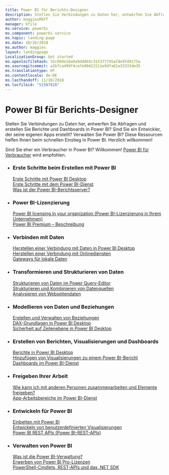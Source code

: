 ```yaml
---
title: Power BI für Berichts-Designer
description: Stellen Sie Verbindungen zu Daten her, entwerfen Sie Abfragen und erstellen Sie Berichte und Dashboards in Power BI? Sind Sie ein Entwickler, der seine eigenen Apps erstellt, oder ein Power BI-Administrator?
author: maggiesMSFT
manager: kfile
ms.service: powerbi
ms.component: powerbi-service
ms.topic: landing-page
ms.date: 10/26/2018
ms.author: maggies
layout: landingpage
LocalizationGroup: Get started
ms.openlocfilehash: 32c09de10a9a9dd4b5c315377745afde9fd9175a
ms.sourcegitcommit: a1b7ca499f4ca7e90421511e9dfa61a33333de35
ms.translationtype: HT
ms.contentlocale: de-DE
ms.lasthandoff: 11/10/2018
ms.locfileid: "51507828"
---
```

# <a name="power-bi-for-report-designers"></a>Power BI für Berichts-Designer

Stellen Sie Verbindungen zu Daten her, entwerfen Sie Abfragen und erstellen Sie Berichte und Dashboards in Power BI? Sind Sie ein Entwickler, der seine eigenen Apps erstellt? Verwalten Sie Power BI? Diese Ressourcen helfen Ihnen beim schnellen Einstieg in Power BI. Herzlich willkommen!

Sind Sie eher ein Verbraucher in Power BI? Willkommen! [Power BI für Verbraucher](consumer/power-bi-consumer-landing.md) wird empfohlen.

<ul class="panelContent cardsF"> 
              <li> 
                             <div class="cardSize"> 
                                           <div class="cardPadding"> 
                                                          <div class="card"> 
                                                                        <div class="cardText"> 
                                                                                      <h3>Erste Schritte beim Erstellen mit Power BI</h3> 
                                                                                      <p></p>
                                                                                            <a href="desktop-what-is-desktop.md">Erste Schritte mit Power BI Desktop</a><br/> 
                                                                                            <a href="power-bi-overview.md">Erste Schritte mit dem Power BI-Dienst</a><br/> 
                                                                                            <a href="report-server/get-started.md">Was ist der Power BI-Berichtsserver?</a>
                                                                        </div> 
                                                          </div> 
                                           </div> 
                             </div> 
              </li>
              <li> 
                             <div class="cardSize"> 
                                           <div class="cardPadding"> 
                                                          <div class="card"> 
                                                                        <div class="cardText"> 
                                                                                      <h3>Power BI-Lizenzierung</h3> 
                                                                                      <p></p>
                                                                                            <a href="service-admin-licensing-organization.md">Power BI licensing in your organization (Power BI-Lizenzierung in Ihrem Unternehmen)</a><br/> 
                                                                                            <a href="service-premium.md">Power BI Premium – Beschreibung</a> 
                                                                        </div> 
                                                          </div> 
                                           </div> 
                             </div> 
              </li>
              <li> 
                             <div class="cardSize"> 
                                           <div class="cardPadding"> 
                                                          <div class="card"> 
                                                                        <div class="cardText"> 
                                                                                      <h3>Verbinden mit Daten</h3> 
                                                                                      <p></p>
                                                                                            <a href="desktop-quickstart-connect-to-data.md">Herstellen einer Verbindung mit Daten in Power BI Desktop</a><br/> 
                                                                                            <a href="service-connect-to-services.md">Herstellen einer Verbindung mit Onlinediensten</a><br/> 
                                                                                            <a href="service-gateway-install.md">Gateways für lokale Daten</a>
                                                                        </div> 
                                                          </div> 
                                           </div> 
                             </div> 
              </li>
              <li> 
                             <div class="cardSize"> 
                                           <div class="cardPadding"> 
                                                          <div class="card"> 
                                                                        <div class="cardText"> 
                                                                                      <h3>Transformieren und Strukturieren von Daten</h3> 
                                                                                      <p></p>
                                                                                            <a href="desktop-common-query-tasks.md">Strukturieren von Daten im Power Query-Editor</a><br/> 
                                                                                            <a href="desktop-shape-and-combine-data.md">Strukturieren und Kombinieren von Datenquellen</a><br/> 
                                                                                            <a href="desktop-tutorial-importing-and-analyzing-data-from-a-web-page.md">Analysieren von Webseitendaten</a>
                                                                        </div> 
                                                          </div> 
                                           </div> 
                             </div> 
              </li>
              <li> 
                             <div class="cardSize"> 
                                           <div class="cardPadding"> 
                                                          <div class="card"> 
                                                                       <div class="cardText"> 
                                                                                      <h3>Modellieren von Daten und Beziehungen</h3> 
                                                                                      <p></p>
                                                                                            <a href="desktop-create-and-manage-relationships.md">Erstellen und Verwalten von Beziehungen</a><br/>
                                                                                            <a href="desktop-quickstart-learn-dax-basics.md">DAX-Grundlagen in Power BI Desktop</a><br/> 
                                                                                            <a href="service-admin-rls.md">Sicherheit auf Zeilenebene in Power BI Desktop</a> 
                                                                        </div> 
                                                          </div> 
                                           </div> 
                             </div> 
              </li>
              <li> 
                             <div class="cardSize"> 
                                           <div class="cardPadding"> 
                                                          <div class="card"> 
                                                                        <div class="cardText"> 
                                                                                      <h3>Erstellen von Berichten, Visualisierungen und Dashboards</h3> 
                                                                                      <p></p>
                                                                                            <a href="desktop-report-view.md">Berichte in Power BI Desktop</a><br/> 
                                                                                            <a href="power-bi-report-add-visualizations-i.md">Hinzufügen von Visualisierungen zu einem Power BI-Bericht</a><br/> 
                                                                                            <a href="service-dashboard-create.md">Dashboards im Power BI-Dienst</a>
                                                                        </div> 
                                                          </div> 
                                           </div> 
                             </div> 
              </li>
              <li> 
                             <div class="cardSize"> 
                                           <div class="cardPadding"> 
                                                          <div class="card"> 
                                                                        <div class="cardText"> 
                                                                                      <h3>Freigeben Ihrer Arbeit</h3> 
                                                                                      <p></p>
                                                                                            <a href="service-how-to-collaborate-distribute-dashboards-reports.md">Wie kann ich mit anderen Personen zusammenarbeiten und Elemente freigeben?</a><br/>
                                                                                            <a href="service-create-workspaces.md">App-Arbeitsbereiche im Power BI-Dienst</a> 
                                                                        </div> 
                                                          </div> 
                                           </div> 
                             </div> 
              </li>
              <li> 
                             <div class="cardSize"> 
                                           <div class="cardPadding"> 
                                                          <div class="card"> 
                                                                        <div class="cardText"> 
                                                                                      <h3>Entwickeln für Power BI</h3> 
                                                                                      <p></p>
                                                                                            <a href="developer/embedding.md">Einbetten mit Power BI</a><br/> 
                                                                                            <a href="developer/custom-visual-develop-tutorial.md">Entwickeln von benutzerdefinierten Visualisierungen</a><br/> 
                                                                                            <a href="https://docs.microsoft.com/rest/api/power-bi">Power BI REST APIs (Power BI-REST-APIs)</a>
                                                                        </div> 
                                                          </div> 
                                           </div> 
                             </div> 
              </li>
              <li> 
                             <div class="cardSize"> 
                                           <div class="cardPadding"> 
                                                          <div class="card"> 
                                                                        <div class="cardText"> 
                                                                                      <h3>Verwalten von Power BI</h3> 
                                                                                      <p></p>
                                                                                            <a href="service-admin-administering-power-bi-in-your-organization.md">Was ist die Power BI-Verwaltung?</a><br/> 
                                                                                            <a href="service-admin-purchasing-power-bi-pro.md">Erwerben von Power BI Pro-Lizenzen</a><br/>
                                                                                            <a href="service-admin-reference.md">PowerShell-Cmdlets, REST-APIs und das .NET SDK</a>
                                                                        </div> 
                                                          </div> 
                                           </div> 
                             </div> 
              </li>
</ul>



